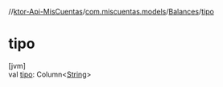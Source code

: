 //[ktor-Api-MisCuentas](../../../index.md)/[com.miscuentas.models](../index.md)/[Balances](index.md)/[tipo](tipo.md)

# tipo

[jvm]\
val [tipo](tipo.md): Column&lt;[String](https://kotlinlang.org/api/latest/jvm/stdlib/kotlin/-string/index.html)&gt;
